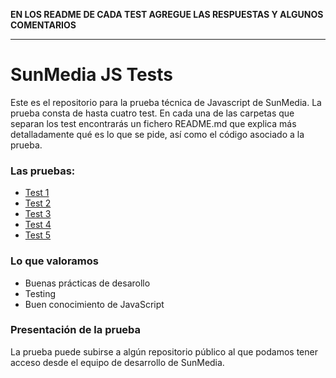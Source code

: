 **EN LOS README DE CADA TEST AGREGUE LAS RESPUESTAS Y ALGUNOS COMENTARIOS**

---

# SunMedia JS Tests

Este es el repositorio para la prueba técnica de Javascript de SunMedia.
La prueba consta de hasta cuatro test. En cada una de las carpetas que
separan los test encontrarás un fichero README.md que explica más detalladamente
qué es lo que se pide, así como el código asociado a la prueba.

### Las pruebas:

- [Test 1](1)
- [Test 2](2)
- [Test 3](3)
- [Test 4](4)
- [Test 5](5)

### Lo que valoramos

- Buenas prácticas de desarollo
- Testing
- Buen conocimiento de JavaScript

### Presentación de la prueba

La prueba puede subirse a algún repositorio público al que podamos tener
acceso desde el equipo de desarrollo de SunMedia.
